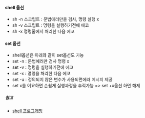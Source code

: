 ﻿
#### shell 옵션
- sh -n 스크립트 : 문법에러만을 검사, 명령 실행 x
- sh -v 스크립트 : 명령을 실행하기전에 에코
- sh -x 명령줄에서 처리한 다음 에코
#### set 옵션
- shell옵션은 아래와 같이 set옵션도 가능
- set -n : 문법에러만 검사 명령 x
- set -v : 명령을 실행하기전에 에코
- set -x : 명령을 처리한 다음 에코
- set -u : 정의되지 않은 변수가 사용되면에러 메시지 제공
- set x를 이요하면 손쉽게 실행과정을 추적가능 => set +x옵션 하면 해제
##### 참고
- [shell 프로그래밍](https://w51014.tistory.com/1)
